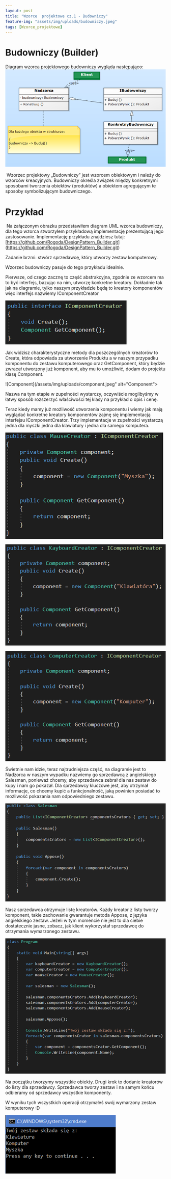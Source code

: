 ```yaml
---
layout: post
title: "Wzorce  projektowe cz.1 - Budowniczy"
feature-img: "assets/img/uploads/budowniczy.jpeg"
tags: [Wzorce_projektowe]
---
```


# Budowniczy (Builder)

Diagram wzorca projektowego budowniczy wygląda następująco:
![Diagram - Budowniczy](/assets/img/uploads/budowniczy-diagram.jpeg)


&nbsp;Wzorzec projektowy „Budowniczy” jest wzorcem obiektowym i należy do wzorców kreacyjnych. Budowniczy określa związek między konkretnymi sposobami tworzenia obiektów (produktów) a obiektem agregującym te sposoby symbolizującym budowniczego.



# Przykład

&nbsp;Na załączonym obrazku przedstawiłem diagram UML wzorca budowniczy, dla tego wzorca stworzyłem przykładową implementację prezentującą jego zastosowanie. Implementację przykładu znajdziesz tutaj:
[https://github.com/Rogoda/DesignPattern_Builder.git]
 (https://github.com/Rogoda/DesignPattern_Builder.git)

Zadanie brzmi: stwórz sprzedawcę, który utworzy zestaw komputerowy.

Wzorzec budowniczy pasuje do tego przykładu idealnie.


Pierwsze, od czego zacznę to część abstrakcyjna, zgodnie ze wzorcem ma to być interfejs, bazując na nim, utworzę konkretne kreatory. Dokładnie tak jak na diagramie, tylko naszym przykładzie będą to kreatory komponentów więc interfejs nazwiemy IComponentCreator

![IComponentCrator](/assets/img/uploads/icomponentcreator.jpeg)


Jak widzisz charakterystyczne metody dla poszczególnych kreatorów to Create, która odpowiada za utworzenie Produktu a w naszym przypadku komponentu do zestawu komputerowego oraz GetComponent, który będzie zwracał utworzony już komponent, aby mu to umożliwić, dodam do projektu klasę Component.

![Component](/assets/img/uploads/component.jpeg" alt="Component">

Nazwa na tym etapie w zupełności wystarczy, oczywiście moglibyśmy w łatwy sposób rozszerzyć właściwości tej klasy na przykład o opis i cenę. 


Teraz kiedy mamy już możliwość utworzenia komponentu i wiemy jak mają wyglądać konkretne kreatory komponentów zajmę się implementacją interfejsu IComponentCreator. Trzy implementacje w zupełności wystarczą jedna dla myszki jedna dla klawiatury i jedna dla samego komputera.

![MauseCreator](/assets/img/uploads/mausecreator.jpeg)

![KeyboardCreator](/assets/img/uploads/keyboardcreator.jpeg)

![ComputerCreator](/assets/img/uploads/computercreator.jpeg)


Świetnie nam idzie, teraz najtrudniejsza część, na diagramie jest to Nadzorca w naszym wypadku nazwiemy go sprzedawcą z angielskiego Salesman, ponieważ chcemy, aby sprzedawca zebrał dla nas zestaw do kupy i nam go pokazał.
Dla sprzedawcy kluczowe jest, aby otrzymał informacje, co chcemy kupić a funkcjonalność, jaką powinien posiadać to możliwość pokazania nam odpowiedniego zestawu.

![Salesman](/assets/img/uploads/salesman.jpeg)

Nasz sprzedawca otrzymuje listę kreatorów. Każdy kreator z listy tworzy komponent, takie zachowanie gwarantuje metoda Appose, z języka angielskiego zestaw. Jeżeli w tym momencie nie jest to dla ciebie dostatecznie jasne, zobacz, jak klient wykorzystał sprzedawcę do otrzymania wymarzonego zestawu.


![Program](/assets/img/uploads/budowniczy-program.jpeg)
 
Na początku tworzymy wszystkie obiekty. Drugi krok to dodanie kreatorów do listy dla sprzedawcy. Sprzedawca tworzy zestaw i na samym końcu odbieramy od sprzedawcy wszystkie komponenty.

W wyniku tych wszystkich operacji otrzymałeś swój wymarzony zestaw komputerowy :D


![CMD - rezultat](/assets/img/uploads/budowniczy-cmd.jpeg)

